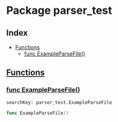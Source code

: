 # Package parser_test

## Index

* [Functions](#func)
    * [func ExampleParseFile()](#ExampleParseFile)


## <a id="func" href="#func">Functions</a>

### <a id="ExampleParseFile" href="#ExampleParseFile">func ExampleParseFile()</a>

```
searchKey: parser_test.ExampleParseFile
```

```Go
func ExampleParseFile()
```

